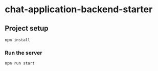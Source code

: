 # chat-application-backend-starter

## Project setup
```
npm install
```

### Run the server
```
npm run start
```
